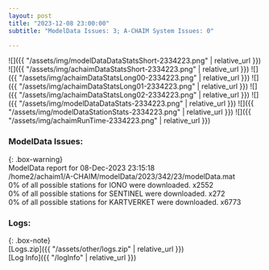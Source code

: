 ```yaml
---
layout: post
title: "2023-12-08 23:00:00"
subtitle: "ModelData Issues: 3; A-CHAIM System Issues: 0"

---
```


![]({{ "/assets/img/modelDataDataStatsShort-2334223.png" | relative_url }})
![]({{ "/assets/img/achaimDataStatsShort-2334223.png" | relative_url }})
![]({{ "/assets/img/achaimDataStatsLong00-2334223.png" | relative_url }})
![]({{ "/assets/img/achaimDataStatsLong01-2334223.png" | relative_url }})
![]({{ "/assets/img/achaimDataStatsLong02-2334223.png" | relative_url }})
![]({{ "/assets/img/modelDataDataStats-2334223.png" | relative_url }})
![]({{ "/assets/img/modelDataStationStats-2334223.png" | relative_url }})
![]({{ "/assets/img/achaimRunTime-2334223.png" | relative_url }})


### ModelData Issues:  
  
{: .box-warning}  
 ModelData report for 08-Dec-2023 23:15:18   
 /home2/achaim1/A-CHAIM/modelData/2023/342/23/modelData.mat   
 0% of all possible stations for IONO were downloaded. x2552   
 0% of all possible stations for SENTINEL were downloaded. x272   
 0% of all possible stations for KARTVERKET were downloaded. x6773   
  


### Logs:  
  
{: .box-note}  
[Logs.zip]({{ "/assets/other/logs.zip" | relative_url }})  
[Log Info]({{ "/logInfo" | relative_url }})  
